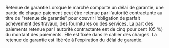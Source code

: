 Retenue de garantie
Lorsque le marché comporte un délai de garantie, une partie de chaque
paiement peut être retenue par l'autorité contractante au titre de
"retenue de garantie" pour couvrir l'obligation de parfait achèvement
des travaux, des fournitures ou des services.
La part des paiements retenue par l'autorité contractante est de cinq
pour cent (05 %) du montant des paiements. Elle est fixée dans le cahier
des charges.
La retenue de garantie est libérée à l'expiration du délai de garantie.